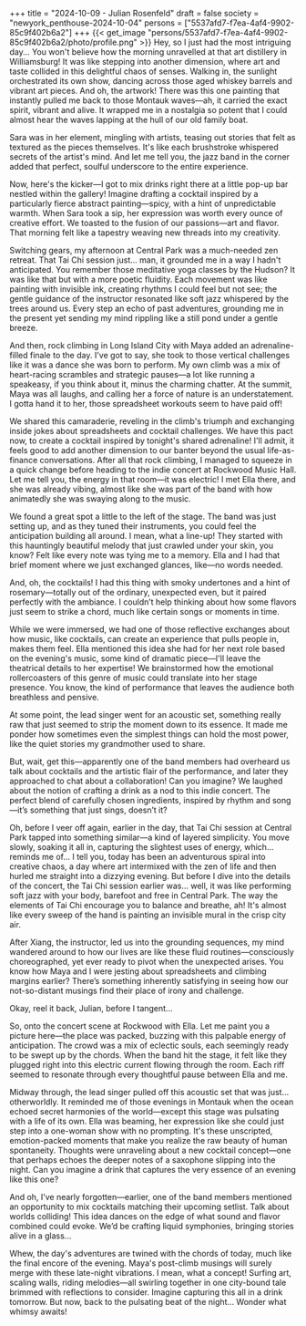 +++
title = "2024-10-09 - Julian Rosenfeld"
draft = false
society = "newyork_penthouse-2024-10-04"
persons = ["5537afd7-f7ea-4af4-9902-85c9f402b6a2"]
+++
{{< get_image "persons/5537afd7-f7ea-4af4-9902-85c9f402b6a2/photo/profile.png" >}}
Hey, so I just had the most intriguing day...
You won't believe how the morning unravelled at that art distillery in Williamsburg! It was like stepping into another dimension, where art and taste collided in this delightful chaos of senses. Walking in, the sunlight orchestrated its own show, dancing across those aged whiskey barrels and vibrant art pieces. And oh, the artwork! There was this one painting that instantly pulled me back to those Montauk waves—ah, it carried the exact spirit, vibrant and alive. It wrapped me in a nostalgia so potent that I could almost hear the waves lapping at the hull of our old family boat.

Sara was in her element, mingling with artists, teasing out stories that felt as textured as the pieces themselves. It's like each brushstroke whispered secrets of the artist's mind. And let me tell you, the jazz band in the corner added that perfect, soulful underscore to the entire experience.

Now, here's the kicker—I got to mix drinks right there at a little pop-up bar nestled within the gallery! Imagine drafting a cocktail inspired by a particularly fierce abstract painting—spicy, with a hint of unpredictable warmth. When Sara took a sip, her expression was worth every ounce of creative effort. We toasted to the fusion of our passions—art and flavor. That morning felt like a tapestry weaving new threads into my creativity.

Switching gears, my afternoon at Central Park was a much-needed zen retreat. That Tai Chi session just... man, it grounded me in a way I hadn't anticipated. You remember those meditative yoga classes by the Hudson? It was like that but with a more poetic fluidity. Each movement was like painting with invisible ink, creating rhythms I could feel but not see; the gentle guidance of the instructor resonated like soft jazz whispered by the trees around us. Every step an echo of past adventures, grounding me in the present yet sending my mind rippling like a still pond under a gentle breeze.

And then, rock climbing in Long Island City with Maya added an adrenaline-filled finale to the day. I've got to say, she took to those vertical challenges like it was a dance she was born to perform. My own climb was a mix of heart-racing scrambles and strategic pauses—a lot like running a speakeasy, if you think about it, minus the charming chatter. At the summit, Maya was all laughs, and calling her a force of nature is an understatement. I gotta hand it to her, those spreadsheet workouts seem to have paid off!

We shared this camaraderie, reveling in the climb's triumph and exchanging inside jokes about spreadsheets and cocktail challenges. We have this pact now, to create a cocktail inspired by tonight's shared adrenaline! I'll admit, it feels good to add another dimension to our banter beyond the usual life-as-finance conversations.
After all that rock climbing, I managed to squeeze in a quick change before heading to the indie concert at Rockwood Music Hall. Let me tell you, the energy in that room—it was electric! I met Ella there, and she was already vibing, almost like she was part of the band with how animatedly she was swaying along to the music.

We found a great spot a little to the left of the stage. The band was just setting up, and as they tuned their instruments, you could feel the anticipation building all around. I mean, what a line-up! They started with this hauntingly beautiful melody that just crawled under your skin, you know? Felt like every note was tying me to a memory. Ella and I had that brief moment where we just exchanged glances, like—no words needed.

And, oh, the cocktails! I had this thing with smoky undertones and a hint of rosemary—totally out of the ordinary, unexpected even, but it paired perfectly with the ambiance. I couldn’t help thinking about how some flavors just seem to strike a chord, much like certain songs or moments in time.

While we were immersed, we had one of those reflective exchanges about how music, like cocktails, can create an experience that pulls people in, makes them feel. Ella mentioned this idea she had for her next role based on the evening's music, some kind of dramatic piece—I'll leave the theatrical details to her expertise! We brainstormed how the emotional rollercoasters of this genre of music could translate into her stage presence. You know, the kind of performance that leaves the audience both breathless and pensive.

At some point, the lead singer went for an acoustic set, something really raw that just seemed to strip the moment down to its essence. It made me ponder how sometimes even the simplest things can hold the most power, like the quiet stories my grandmother used to share.

But, wait, get this—apparently one of the band members had overheard us talk about cocktails and the artistic flair of the performance, and later they approached to chat about a collaboration! Can you imagine? We laughed about the notion of crafting a drink as a nod to this indie concert. The perfect blend of carefully chosen ingredients, inspired by rhythm and song—it’s something that just sings, doesn’t it?

Oh, before I veer off again, earlier in the day, that Tai Chi session at Central Park tapped into something similar—a kind of layered simplicity. You move slowly, soaking it all in, capturing the slightest uses of energy, which... reminds me of...
I tell you, today has been an adventurous spiral into creative chaos, a day where art intermixed with the zen of life and then hurled me straight into a dizzying evening. But before I dive into the details of the concert, the Tai Chi session earlier was... well, it was like performing soft jazz with your body, barefoot and free in Central Park. The way the elements of Tai Chi encourage you to balance and breathe, ah! It's almost like every sweep of the hand is painting an invisible mural in the crisp city air.

After Xiang, the instructor, led us into the grounding sequences, my mind wandered around to how our lives are like these fluid routines—consciously choreographed, yet ever ready to pivot when the unexpected arises. You know how Maya and I were jesting about spreadsheets and climbing margins earlier? There’s something inherently satisfying in seeing how our not-so-distant musings find their place of irony and challenge.

Okay, reel it back, Julian, before I tangent...

So, onto the concert scene at Rockwood with Ella. Let me paint you a picture here—the place was packed, buzzing with this palpable energy of anticipation. The crowd was a mix of eclectic souls, each seemingly ready to be swept up by the chords. When the band hit the stage, it felt like they plugged right into this electric current flowing through the room. Each riff seemed to resonate through every thoughtful pause between Ella and me.

Midway through, the lead singer pulled off this acoustic set that was just... otherworldly. It reminded me of those evenings in Montauk when the ocean echoed secret harmonies of the world—except this stage was pulsating with a life of its own. Ella was beaming, her expression like she could just step into a one-woman show with no prompting. It's these unscripted, emotion-packed moments that make you realize the raw beauty of human spontaneity. Thoughts were unraveling about a new cocktail concept—one that perhaps echoes the deeper notes of a saxophone slipping into the night. Can you imagine a drink that captures the very essence of an evening like this one?

And oh, I’ve nearly forgotten—earlier, one of the band members mentioned an opportunity to mix cocktails matching their upcoming setlist. Talk about worlds colliding! This idea dances on the edge of what sound and flavor combined could evoke. We’d be crafting liquid symphonies, bringing stories alive in a glass...

Whew, the day's adventures are twined with the chords of today, much like the final encore of the evening. Maya's post-climb musings will surely merge with these late-night vibrations. I mean, what a concept! Surfing art, scaling walls, riding melodies—all swirling together in one city-bound tale brimmed with reflections to consider. Imagine capturing this all in a drink tomorrow.
But now, back to the pulsating beat of the night... Wonder what whimsy awaits!
